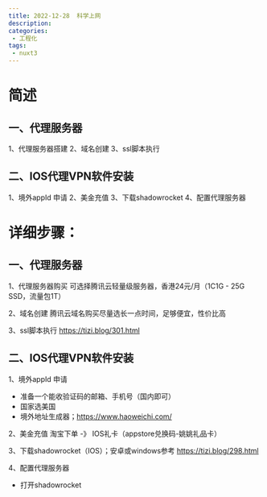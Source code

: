 ```yaml
---
title: 2022-12-28  科学上网
description: 
categories:
 - 工程化
tags:
 - nuxt3
---
```


# 简述
## 一、代理服务器
1、代理服务器搭建
2、域名创建
3、ssl脚本执行

## 二、IOS代理VPN软件安装
1、境外appId 申请
2、美金充值
3、下载shadowrocket
4、配置代理服务器


# 详细步骤：
## 一、代理服务器
1、代理服务器购买
可选择腾讯云轻量级服务器，香港24元/月（1C1G - 25G SSD，流量包1T）

2、域名创建
腾讯云域名购买尽量选长一点时间，足够便宜，性价比高

3、ssl脚本执行
https://tizi.blog/301.html

## 二、IOS代理VPN软件安装
1、境外appId 申请
- 准备一个能收验证码的邮箱、手机号（国内即可）
- 国家选美国
- 境外地址生成器；https://www.haoweichi.com/

2、美金充值
淘宝下单 -》 IOS礼卡（appstore兑换码-姚姚礼品卡）

3、下载shadowrocket（IOS）；安卓或windows参考 https://tizi.blog/298.html

4、配置代理服务器
- 打开shadowrocket